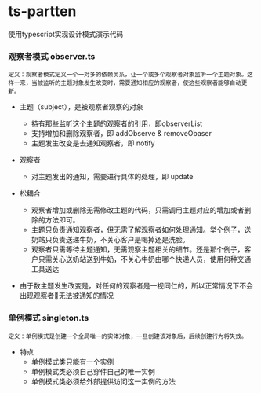 # ts-partten
使用typescript实现设计模式演示代码

### 观察者模式 observer.ts
```
定义：观察者模式定义一个一对多的依赖关系，让一个或多个观察者对象监听一个主题对象。这样一来，当被监听的主题对象发生改变时，需要通知相应的观察者，使这些观察者能够自动更新。
```
- 主题（subject），是被观察者观察的对象
    * 持有那些监听这个主题的观察者的引用，即observerList
    * 支持增加和删除观察者，即 addObserve & removeObaser
    * 主题发生改变是去通知观察者，即 notify
- 观察者
    * 对主题发出的通知，需要进行具体的处理，即 update

- 松耦合
    * 观察者增加或删除无需修改主题的代码，只需调用主题对应的增加或者删除的方法即可。
    * 主题只负责通知观察者，但无需了解观察者如何处理通知。举个例子，送奶站只负责送递牛奶，不关心客户是喝掉还是洗脸。
    * 观察者只需等待主题通知，无需观察主题相关的细节。还是那个例子，客户只需关心送奶站送到牛奶，不关心牛奶由哪个快递人员，使用何种交通工具送达
- 由于数主题发生改变是，对任何的观察者是一视同仁的，所以正常情况下不会出现观察者无法被通知的情况

### 单例模式 singleton.ts
```
定义：单例模式是创建一个全局唯一的实体对象，一旦创建该对象后，后续创建行为将失效。
```
- 特点
    * 单例模式类只能有一个实例
    * 单例模式类必须自己穿件自己的唯一实例
    * 单例模式类必须给外部提供访问这一实例的方法

